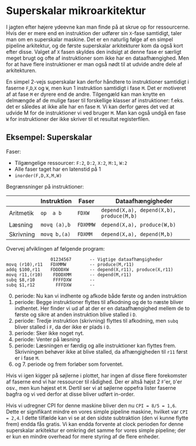 # Superskalar mikroarkitektur

I jagten efter højere ydeevne kan man finde på at skrue op for ressourcerne.
Hvis der er mere end en instruktion der udfører sin `X`-fase samtidigt, taler
man om en superskalar maskine.
Det er en naturlig følge af en simpel pipeline arkitektur, og de første superskalar arkitekturer kom da også kort efter disse. Valget af `X` fasen skyldes den indsigt at denne fase er særligt meget brugt og ofte af instruktioner som ikke har en dataafhængighed. Men for at have flere instruktioner er man også nødt til at udvide andre dele af arkitekturen.

En simpel 2-vejs superskalar kan derfor håndtere to instruktioner samtidigt i
faserne `F`,`D`,`X` og `W`, men kun 1 instruktion samtidigt i fase `M`. Det er motiveret
af at fase `M` er dyrere end de andre. Tilgengæld kan man knytte en delmængde af de mulige faser
til forskellige klasser af instruktioner: f.eks. det er således at ikke alle har en fase `M`. Vi kan derfor gøres det ved at udvide M for de instruktioner vi ved bruger `M`.
Man kan også undgå en fase `W` for instruktioner der ikke skriver til et resultat
registerfilen.

## Eksempel: Superskalar

Faser:

* Tilgængelige ressourcer: `F:2`, `D:2`, `X:2`, `M:1`, `W:2`
* Alle faser taget har en latenstid på 1
* `inorder(F,D,X,M,W)`


Begrænsninger på instruktioner:

|             | Instruktion    | Faser     | Dataafhængigheder                          |
| ----------- | -------------- | --------- | ------------------------------------------ |
| Aritmetik   | `op  a b`      | `FDXW`    | `depend(X,a), depend(X,b), produce(M,b)`   |
| Læsning     | `movq (a),b`   | `FDXMMW`  | `depend(X,a), produce(W,b)`                |
| Skrivning   | `movq b,(a)`   | `FDXMM`   | `depend(X,a), depend(M,b)`                 |

Overvej afviklingen af følgende program:

~~~ text
                 01234567       -- Vigtige dataafhængigheder
movq (r10),r11   FDXMMW         -- produce(M,r11)
addq $100,r11    FDDDDXW        -- depend(X,r11), produce(X,r11)
movq r11,(r10)    FDDDXMM       -- depend(M,r11)
subq $8,r10       FFFFDXW       --
subq $1,r12        FFFDXW       --
~~~

0. periode: Nu kan vi indhente og afkode både første og anden instruktion
1. periode: Begge instruktioner flyttes til afkodning og de to næste bliver indhentet. Her finder vi ud af at der er en dataafhængighed mellem de to første og sikre at anden instruktion blive stalled i `D`.
2. periode: Tredje instruktion (skrivning) flyttes til afkodning, men `subq` bliver stalled i `F`, da der ikke er plads i `D`.
3. periode: Sker ikke noget nyt.
4. periode: Venter på læsning
5. periode: Læsningen er færdig og alle instruktioner kan flyttes frem. Skrivningen behøver ikke at blive stalled, da afhængigheden til `r11` først er i fase `M`.
6. og 7. periode og frem forløber som forventet.

Hvis vi igen kigger på søjlerne i plottet, har ingen af disse flere forekomster af faserne end vi har ressourcer  til rådighed. Der er altså højst 2 `F`'er, `D`'er osv., men kun højest et `M`. Dertil ser vi at søjlerne oppefra lister faserne bagfra og vi ved derfor at disse bliver udført in-order.

Hvis vi udregner CPI for denne maskine bliver den nu `CPI = 8/5 = 1,6`. Dette er signifikant mindre en vores simple pipeline maskine, hvilket var `CPI = 2,4`. I dette tilfælde kan vi se at den sidste subtraktion (den vi kunne flytte frem) endda fås gratis. Vi kan endda forvente at clock perioden for denne superskalar arkitektur er omkring det samme for vores simple pipeline; der er kun en mindre overhead for mere styring af de flere enheder.



&nbsp;
